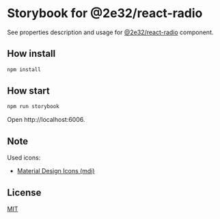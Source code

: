 # Storybook for @2e32/react-radio

See properties description and usage for [@2e32/react-radio](https://github.com/2e32/react-radio) component.

## How install

```bash
npm install
```

## How start

```bash
npm run storybook
```

Open http://localhost:6006.

## Note

Used icons:

- [Material Design Icons (mdi)](https://pictogrammers.com/)

## License

[MIT](https://choosealicense.com/licenses/mit)

